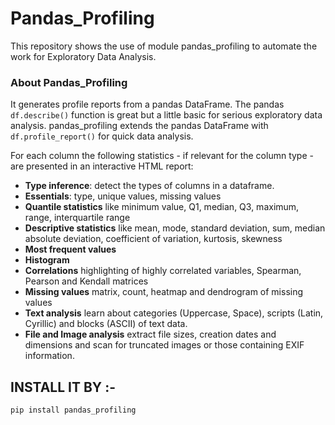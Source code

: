 # Pandas_Profiling
This repository shows the use of module pandas_profiling to automate the work for Exploratory Data Analysis.

### About Pandas_Profiling
It generates profile reports from a pandas DataFrame. The pandas `df.describe()` function is great but a little basic for serious exploratory data analysis. pandas_profiling extends the pandas DataFrame with `df.profile_report()` for quick data analysis.

For each column the following statistics - if relevant for the column type - are presented in an interactive HTML report:
* **Type inference**: detect the types of columns in a dataframe.
* **Essentials**: type, unique values, missing values
* **Quantile statistics** like minimum value, Q1, median, Q3, maximum, range, interquartile range
* **Descriptive statistics** like mean, mode, standard deviation, sum, median absolute deviation, coefficient of variation, kurtosis, skewness
* **Most frequent values**
* **Histogram**
* **Correlations** highlighting of highly correlated variables, Spearman, Pearson and Kendall matrices
* **Missing values** matrix, count, heatmap and dendrogram of missing values
* **Text analysis** learn about categories (Uppercase, Space), scripts (Latin, Cyrillic) and blocks (ASCII) of text data.
* **File and Image analysis** extract file sizes, creation dates and dimensions and scan for truncated images or those containing EXIF information.

## INSTALL IT BY :-

`pip install pandas_profiling`
